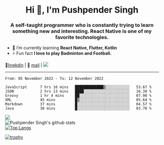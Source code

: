 <h1 align="center">Hi 👋, I'm Pushpender Singh</h1>
<h3 align="center">A self-taught programmer who is constantly trying to learn something new and interesting. React Native is one of my favorite technologies.</h3>

- 🌱 I’m currently learning **React Native, Flutter, Kotlin**
- ⚡ Fun fact **I love to play Badminton and Football.**

👔[linekdin](https://www.linkedin.com/in/pushpender-singh-240061202/) | 📧 [mail](mailto:pushpendersingh@p2devs.com) | ![](https://komarev.com/ghpvc/?username=pushpender-singh-ap&color=blue)


---

<!--START_SECTION:waka-->

```text
From: 05 November 2022 - To: 12 November 2022

JavaScript      7 hrs 16 mins   █████████████▒░░░░░░░░░░░   53.67 %
JSON            2 hrs 13 mins   ████░░░░░░░░░░░░░░░░░░░░░   16.38 %
Groovy          1 hr 4 mins     ██░░░░░░░░░░░░░░░░░░░░░░░   07.90 %
XML             45 mins         █▒░░░░░░░░░░░░░░░░░░░░░░░   05.64 %
Markdown        37 mins         █░░░░░░░░░░░░░░░░░░░░░░░░   04.57 %
Java            30 mins         █░░░░░░░░░░░░░░░░░░░░░░░░   03.70 %
```

<!--END_SECTION:waka-->

<img align="left" src="https://github-readme-streak-stats.herokuapp.com/?user=pushpender-singh-ap&theme=dark" /></br>
![Pushpender Singh's github stats](https://github-readme-stats.vercel.app/api?username=pushpender-singh-ap&show_icons=true&theme=radical&count_private=true)</br>
[![Top Langs](https://github-readme-stats.vercel.app/api/top-langs/?username=pushpender-singh-ap&theme=radical)](https://github.com/pushpender-singh-ap/github-readme-stats)

[![trophy](https://github-profile-trophy.vercel.app/?username=pushpender-singh-ap&theme=radical)](https://github.com/pushpender-singh-ap/pushpender-singh-ap)
